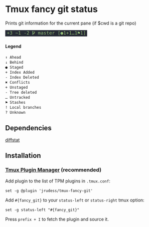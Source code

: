 # Tmux fancy git status

Prints git information for the current pane (if $cwd is a git repo)

![img](https://github.com/jrudess/tmux-fancy-git/blob/master/screenshot.png)

#### Legend

    ↑ Ahead
    ↓ Behind
    ● Staged
    + Index Added
    - Index Deleted
    ✖ Conflicts
    + Unstaged
    - Tree deleted
    … Untracked
    ⚑ Stashes
    ! Local branches
    ? Unknown

## Dependencies

[diffstat](https://invisible-island.net/diffstat)

## Installation
### [Tmux Plugin Manager](https://github.com/tmux-plugins/tpm) (recommended)

Add plugin to the list of TPM plugins in `.tmux.conf`:

    set -g @plugin 'jrudess/tmux-fancy-git'

Add `#{fancy_git}` to your `status-left` or `status-right` tmux option:
```
set -g status-left "#{fancy_git}"
```

Press `prefix + I` to fetch the plugin and source it.

